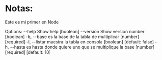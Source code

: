 # Notas:
Este es mi primer en Node

Options:
      --help     Show help                                             [boolean]
      --version  Show version number                                   [boolean]
  -b, --base     es la base de la tabla de multiplicar       [number] [required]
  -l, --listar   muestra la tabla en consola          [boolean] [default: false]
  -h, --hasta    es hasta donde quiere uno que se multiplique la base
                                               [number] [required] [default: 10]